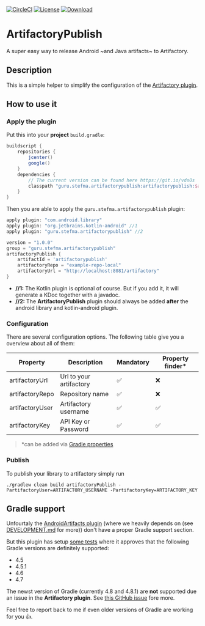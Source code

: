 [![CircleCI](https://circleci.com/gh/StefMa/ArtifactoryPublish.svg?style=svg)](https://circleci.com/gh/StefMa/ArtifactoryPublish)
[![License](https://img.shields.io/badge/License-MIT-blue.svg)](https://opensource.org/licenses/MIT)
[ ![Download](https://api.bintray.com/packages/stefma/maven/ArtifactoryPublish/images/download.svg) ](https://bintray.com/stefma/maven/ArtifactoryPublish/_latestVersion)

# ArtifactoryPublish

A super easy way to release Android ~and Java artifacts~ to Artifactory.

## Description
This is a simple helper to simplify the configuration of the [Artifactory plugin](https://www.jfrog.com/confluence/display/RTF/Gradle+Artifactory+Plugin).

## How to use it
### Apply the plugin
Put this into your **project** `build.gradle`:
```groovy
buildscript {
    repositories {
        jcenter()
        google()
    }
    dependencies {
        // The current version can be found here https://git.io/vdsOs
        classpath "guru.stefma.artifactorypublish:artifactorypublish:$artifactoryPublishVersion"
    }
}
```

Then you are able to apply the `guru.stefma.artifactorypublish` plugin:
```groovy
apply plugin: "com.android.library"
apply plugin: "org.jetbrains.kotlin-android" //1
apply plugin: "guru.stefma.artifactorypublish" //2

version = "1.0.0"
group = "guru.stefma.artifactorypublish"
artifactoryPublish {
    artifactId = 'artifactorypublish'
    artifactoryRepo = "example-repo-local"
    artifactoryUrl = "http://localhost:8081/artifactory"
}
```
* **//1:** The Kotlin plugin is optional of course. But if you add it, it will generate a KDoc together with a javadoc.
* **//2:** The **ArtifactoryPublish** plugin should always be added **after** the android library and kotlin-android plugin.

### Configuration
There are several configuration options. The following table give you a overview about all of them:

| Property | Description | Mandatory | Property finder* |
|-|-|-|-|
| artifactoryUrl | Url to your artifactory | ✅ | ❌ |
| artifactoryRepo | Repository name | ✅ | ❌ |
| artifactoryUser | Artifactory username | ✅ | ✅ |
| artifactoryKey | API Key or Password | ✅ | ✅ |

> *can be added via [Gradle properties](https://docs.gradle.org/current/userguide/build_environment.html)

### Publish
To publish your library to artifactory simply run
```
./gradlew clean build artifactoryPublish -PartifactoryUser=ARTIFACTORY_USERNAME -PartifactoryKey=ARTIFACTORY_KEY
```

## Gradle support
Unfourtaly the [AndroidArtifacts plugin](https://github.com/StefMa/AndroidArtifacts) (where we heavily depends on (see [DEVELOPMENT.md](DEVELOPMENT.md) for more)) don't have a proper Gradle support section.

But this plugin has setup [some tests](https://github.com/StefMa/ArtifactoryPublish/blob/3a7828a4f2356c95f1e12d5a791b7416282ebd49/core/src/test/kotlin/guru/stefma/artifactorypublish/ArtifactoryPublishPluginTest.kt) where it approves that the following Gradle versions are definitely supported:
* 4.5
* 4.5.1
* 4.6
* 4.7

The newst version of Gradle (currently 4.8 and 4.8.1) are **not** supported due an issue in the **Artifactory plugin**. See [this GitHub issue](https://github.com/jfrog/build-info/issues/171) fore more.

Feel free to report back to me if even older versions of Gradle are working for you 👍.
